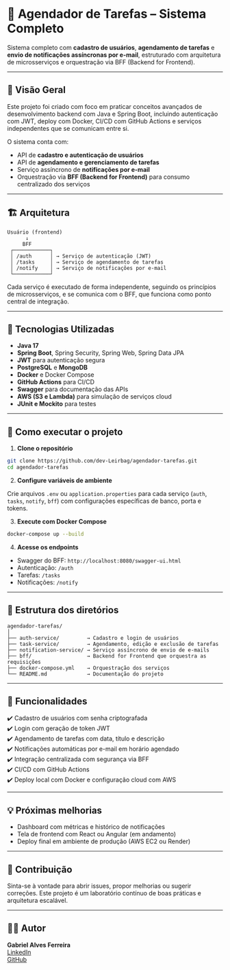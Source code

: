 # 📆 Agendador de Tarefas – Sistema Completo

Sistema completo com **cadastro de usuários**, **agendamento de tarefas** e **envio de notificações assíncronas por e-mail**, estruturado com arquitetura de microsserviços e orquestração via BFF (Backend for Frontend).

---

## 🧠 Visão Geral

Este projeto foi criado com foco em praticar conceitos avançados de desenvolvimento backend com Java e Spring Boot, incluindo autenticação com JWT, deploy com Docker, CI/CD com GitHub Actions e serviços independentes que se comunicam entre si.

O sistema conta com:

- API de **cadastro e autenticação de usuários**
- API de **agendamento e gerenciamento de tarefas**
- Serviço assíncrono de **notificações por e-mail**
- Orquestração via **BFF (Backend for Frontend)** para consumo centralizado dos serviços

---

## 🏗️ Arquitetura

```
Usuário (frontend)
      ↓
     BFF
 ┌────────────┐
 │ /auth      │ → Serviço de autenticação (JWT)
 │ /tasks     │ → Serviço de agendamento de tarefas
 │ /notify    │ → Serviço de notificações por e-mail
 └────────────┘
```

Cada serviço é executado de forma independente, seguindo os princípios de microsserviços, e se comunica com o BFF, que funciona como ponto central de integração.

---

## 🔧 Tecnologias Utilizadas

- **Java 17**
- **Spring Boot**, Spring Security, Spring Web, Spring Data JPA
- **JWT** para autenticação segura
- **PostgreSQL** e **MongoDB**
- **Docker** e Docker Compose
- **GitHub Actions** para CI/CD
- **Swagger** para documentação das APIs
- **AWS (S3 e Lambda)** para simulação de serviços cloud
- **JUnit e Mockito** para testes

---

## 🧪 Como executar o projeto

1. **Clone o repositório**

```bash
git clone https://github.com/dev-Leirbag/agendador-tarefas.git
cd agendador-tarefas
```

2. **Configure variáveis de ambiente**

Crie arquivos `.env` ou `application.properties` para cada serviço (`auth`, `tasks`, `notify`, `bff`) com configurações específicas de banco, porta e tokens.

3. **Execute com Docker Compose**

```bash
docker-compose up --build
```

4. **Acesse os endpoints**

- Swagger do BFF: `http://localhost:8080/swagger-ui.html`
- Autenticação: `/auth`
- Tarefas: `/tasks`
- Notificações: `/notify`

---

## 📂 Estrutura dos diretórios

```
agendador-tarefas/
│
├── auth-service/         → Cadastro e login de usuários
├── task-service/         → Agendamento, edição e exclusão de tarefas
├── notification-service/ → Serviço assíncrono de envio de e-mails
├── bff/                  → Backend for Frontend que orquestra as requisições
├── docker-compose.yml    → Orquestração dos serviços
└── README.md             → Documentação do projeto
```

---

## 🚀 Funcionalidades

✔️ Cadastro de usuários com senha criptografada  
✔️ Login com geração de token JWT  
✔️ Agendamento de tarefas com data, título e descrição  
✔️ Notificações automáticas por e-mail em horário agendado  
✔️ Integração centralizada com segurança via BFF  
✔️ CI/CD com GitHub Actions  
✔️ Deploy local com Docker e configuração cloud com AWS

---

## 💡 Próximas melhorias

- Dashboard com métricas e histórico de notificações  
- Tela de frontend com React ou Angular (em andamento)  
- Deploy final em ambiente de produção (AWS EC2 ou Render)

---

## 🤝 Contribuição

Sinta-se à vontade para abrir issues, propor melhorias ou sugerir correções. Este projeto é um laboratório contínuo de boas práticas e arquitetura escalável.

---

## 🧑‍💻 Autor

**Gabriel Alves Ferreira**  
[LinkedIn](https://www.linkedin.com/in/gabriel-alves-profile/)  
[GitHub](https://github.com/dev-Leirbag)
